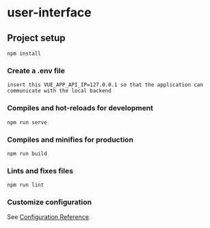 # user-interface

## Project setup
```
npm install
```
### Create a .env file
```
insert this VUE_APP_API_IP=127.0.0.1 so that the application can communicate with the local backend
```
### Compiles and hot-reloads for development
```
npm run serve
```

### Compiles and minifies for production
```
npm run build
```

### Lints and fixes files
```
npm run lint
```

### Customize configuration
See [Configuration Reference](https://cli.vuejs.org/config/).
